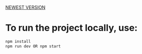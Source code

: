 [NEWEST VERSION](https://product-catalog-csshahzij-sofiiapelenskas-projects.vercel.app)

# To run the project locally, use:

```bash
npm install
npm run dev OR npm start
```
